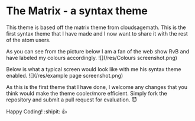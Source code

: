 
# The Matrix - a syntax theme

This theme is based off the matrix theme from cloudsagemath.  This is the first syntax theme that I have made and I now want to share it with the rest of the atom users.


As you can see from the picture below I am a fan of the web show RvB and have labeled my colours accordingly.
![](/res/Colours screenshot.png)

Below is what a typical screen would look like with me his syntax theme enabled.
![](/res/example page screenshot.png)

As this is the first theme that I have done, I welcome any changes that you think would make the theme cooler/more efficient.  Simply fork the repository and submit a pull request for evaluation. :smiling_imp:

Happy Coding! :shipit: :+1:
